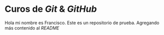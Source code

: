 # Curos de _Git_ & _GitHub_

Hola mi nombre es Francisco. Este es un repositorio de prueba.
Agregando más contenido al _README_